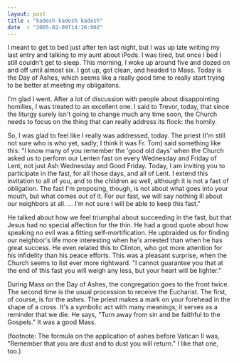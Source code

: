 ```yaml
---
layout: post
title : "kadosh kadosh kadosh"
date  : "2005-02-09T14:26:00Z"
---
```

I meant to get to bed just after ten last night, but I was up late writing my last entry and talking to my aunt about iPods.  I was tired, but once I bed I still couldn't get to sleep.  This morning, I woke up around five and dozed on and off until almost six.  I got up, got clean, and headed to Mass.  Today is the Day of Ashes, which seems like a really good time to really start trying to be better at meeting my obligaitons.

I'm glad I went.  After a lot of discussion with people about disappointing homilies, I was treated to an excellent one.  I said to Trevor, today, that since the liturgy surely isn't going to change much any time soon, the Church needs to focus on the thing that can really address its flock: the homily.

So, I was glad to feel like I really was addressed, today.  The priest (I'm still not sure who is who yet, sadly; I think it was Fr. Tom) said something like this: "I know many of you remember the 'good old days' when the Church asked us to perform our Lenten fast on every Wednesday and Friday of Lent, not just Ash Wednesday and Good Friday.  Today, I am inviting you to participate in the fast, for all those days, and all of Lent.  I extend this invitation to all of you, and to the children as well, although it is not a fast of obligation. The fast I'm proposing, though, is not about what goes into your mouth, but what comes out of it.  For our fast, we will say nothing ill about our neighbors at all. ... I'm not sure I will be able to keep this fast."

He talked about how we feel triumphal about succeeding in the fast, but that Jesus had no special affection for the thin.  He had a good quote about how speaking no evil was a fitting self-mortification.  He upbraided us for finding our neighbor's life more interesting when he's arrested than when he has great success.  He even related this to Clinton, who got more attention for his infidelity than his peace efforts.  This was a pleasant surprise, when the Church seems to list ever more rightward.  "I cannot guarantee you that at the end of this fast you will weigh any less, but your heart will be lighter."

During Mass on the Day of Ashes, the congregation goes to the front twice.  The second time is the usual procession to receive the Eucharist.  The first, of course, is for the ashes.  The priest makes a mark on your forehead in the shape of a cross.  It's a symbolic act with many meanings; it serves as a reminder that we die.  He says, "Turn away from sin and be faithful to the Gospels."  It was a good Mass.

(footnote: The formula on the application of ashes before Vatican II was, "Remember that you are dust and to dust you will return."  I like that one, too.)

